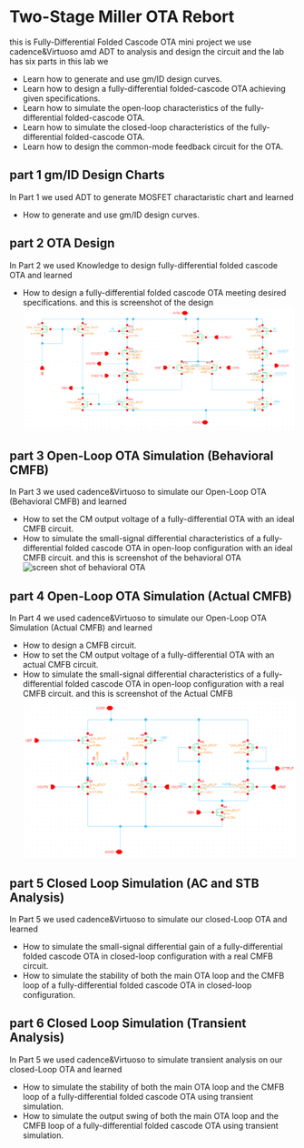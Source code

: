 # Two-Stage Miller OTA Rebort 
this is Fully-Differential Folded Cascode OTA mini project we use cadence&Virtuoso amd ADT to analysis and design the circuit and the lab has six parts
in this lab we
- Learn how to generate and use gm/ID design curves.
- Learn how to design a fully-differential folded-cascode OTA achieving given specifications.
- Learn how to simulate the open-loop characteristics of the fully-differential folded-cascode OTA.
- Learn how to simulate the closed-loop characteristics of the fully-differential folded-cascode OTA.
- Learn how to design the common-mode feedback circuit for the OTA.


## part 1 gm/ID Design Charts
In Part 1 we used ADT to generate MOSFET charactaristic chart and learned
- How to generate and use gm/ID design curves.

## part 2 OTA Design
In Part 2 we used Knowledge to design fully-differential folded cascode OTA and learned
- How to design a fully-differential folded cascode OTA meeting desired specifications.
and this is screenshot of the design ![screen shot of OTA design](.image/OTA.png)

## part 3 Open-Loop OTA Simulation (Behavioral CMFB)
In Part 3 we used cadence&Virtuoso to simulate our Open-Loop OTA (Behavioral CMFB) and learned 
- How to set the CM output voltage of a fully-differential OTA with an ideal CMFB circuit.
- How to simulate the small-signal differential characteristics of a fully-differential folded cascode OTA in open-loop configuration with an ideal CMFB circuit.
and this is screenshot of the behavioral OTA ![screen shot of behavioral OTA](.image/bahav_CMFB.png)

## part 4 Open-Loop OTA Simulation (Actual CMFB)
In Part 4 we used cadence&Virtuoso to simulate our Open-Loop OTA Simulation (Actual CMFB) and learned 
- How to design a CMFB circuit.
- How to set the CM output voltage of a fully-differential OTA with an actual CMFB circuit.
- How to simulate the small-signal differential characteristics of a fully-differential folded cascode OTA in open-loop configuration with a real CMFB circuit.
and this is screenshot of the Actual CMFB ![screen shot of Actual CMFB](.image/CMFB.png)

## part 5 Closed Loop Simulation (AC and STB Analysis)
In Part 5 we used cadence&Virtuoso to simulate our closed-Loop OTA and learned 
- How to simulate the small-signal differential gain of a fully-differential folded cascode OTA in closed-loop configuration with a real CMFB circuit.
- How to simulate the stability of both the main OTA loop and the CMFB loop of a fully-differential folded cascode OTA in closed-loop configuration.


## part 6 Closed Loop Simulation (Transient Analysis)
In Part 5 we used cadence&Virtuoso to simulate transient analysis on our closed-Loop OTA and learned 
- How to simulate the stability of both the main OTA loop and the CMFB loop of a fully-differential folded cascode OTA using transient simulation.
- How to simulate the output swing of both the main OTA loop and the CMFB loop of a fully-differential folded cascode OTA using transient simulation.

